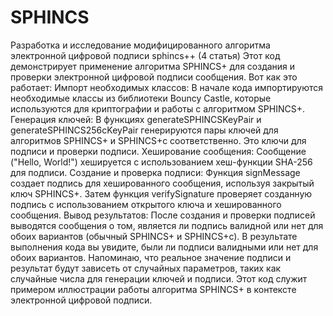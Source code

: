 # SPHINCS
Разработка и исследование модифицированного алгоритма электронной цифровой подписи sphincs++ (4 статья)
Этот код демонстрирует применение алгоритма SPHINCS+ для создания и проверки электронной цифровой подписи сообщения. Вот как это работает:
Импорт необходимых классов: В начале кода импортируются необходимые классы из библиотеки Bouncy Castle, которые используются для криптографии и работы с алгоритмом SPHINCS+.
Генерация ключей: В функциях generateSPHINCSKeyPair и generateSPHINCS256cKeyPair генерируются пары ключей для алгоритмов SPHINCS+ и SPHINCS+с соответственно. Это ключи для подписи и проверки подписи.
Хеширование сообщения: Сообщение ("Hello, World!") хешируется с использованием хеш-функции SHA-256 для подписи.
Создание и проверка подписи: Функция signMessage создает подпись для хешированного сообщения, используя закрытый ключ SPHINCS+. Затем функция verifySignature проверяет созданную подпись с использованием открытого ключа и хешированного сообщения.
Вывод результатов: После создания и проверки подписей выводятся сообщения о том, является ли подпись валидной или нет для обоих вариантов (обычный SPHINCS+ и SPHINCS+с).
В результате выполнения кода вы увидите, были ли подписи валидными или нет для обоих вариантов. Напоминаю, что реальное значение подписи и результат будут зависеть от случайных параметров, таких как случайные числа для генерации ключей и подписи. Этот код служит примером иллюстрации работы алгоритма SPHINCS+ в контексте электронной цифровой подписи.
